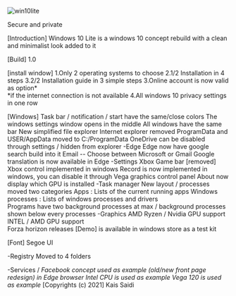![win10lite](https://user-images.githubusercontent.com/25367933/117890151-8aef7500-b2ac-11eb-9ba3-dfa31b027a4f.PNG)

Secure and private

[Introduction]
Windows 10 Lite is a windows 10 concept rebuild with a clean and minimalist look added to it

[Build]
1.0 

[install window]
1.Only 2 operating systems to choose
2.1/2 Installation in 4 steps 
3.2/2 Installation guide in 3 simple steps 
3.Online account is now valid as option*  
*if the internet connection is not available
4.All windows 10 privacy settings in one row

[Windows]
Task bar / notification / start have the same/close colors
The windows settings window opens in the middle
All windows have the same bar
New simplified file explorer
Internet explorer removed
ProgramData and USER/AppData moved to C:/ProgramData
OneDrive can be disabled through settings / hidden from explorer
-Edge
Edge now have google search build into it
Email -- Choose between Microsoft or Gmail
Google translation is now available in Edge
-Settings
Xbox Game bar [removed]
Xbox control implemented in windows
Record is now implemented in windows, you can disable it through Vega graphics control panel
About now display which GPU is installed
-Task manager
New layout /  processes moved two categories
Apps : Lists of the current running apps
Windows processes : Lists of windows processes and drivers  
Programs have two background processes at max / background processes shown below every processes
-Graphics
AMD Ryzen / Nvidia GPU support
INTEL / AMD GPU support  
Forza horizon releases [Demo] is available in windows store as a test kit

[Font]
Segoe UI

-Registry
Moved to 4 folders

-Services
/
*Facebook concept used as example (old/new front page redesign) in Edge browser*
*Intel CPU is used as example*
*Vega 120 is used as example*
 [Copyrights (c) 2021]
Kais Saidi
